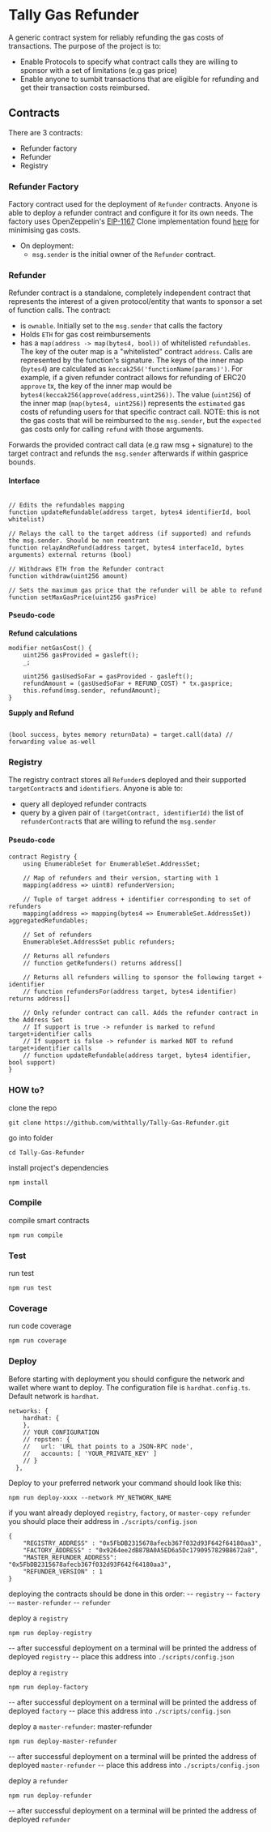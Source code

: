 # Tally Gas Refunder
A generic contract system for reliably refunding the gas costs of transactions. The purpose of the project is to:
- Enable Protocols to specify what contract calls they are willing to sponsor with a set of limitations (e.g gas price)
- Enable anyone to sumbit transactions that are eligible for refunding and get their transaction costs reimbursed.

## Contracts

There are 3 contracts:
-  Refunder factory
-  Refunder
-  Registry

### Refunder Factory
Factory contract used for the deployment of `Refunder` contracts. Anyone is able to deploy a refunder contract and configure it for its own needs.
The factory uses OpenZeppelin's [EIP-1167](https://eips.ethereum.org/EIPS/eip-1167) Clone implementation found [here](https://github.com/OpenZeppelin/openzeppelin-contracts/blob/master/contracts/proxy/Clones.sol) for minimising gas costs.
- On deployment:
  - `msg.sender` is the initial owner of the `Refunder` contract.  

### Refunder
Refunder contract is a standalone, completely independent contract that represents the interest of a given protocol/entity that wants to sponsor a set of function calls.
The contract:
- is `ownable`. Initially set to the `msg.sender` that calls the factory
- Holds `ETH` for gas cost reimbursements
- has a `map(address -> map(bytes4, bool))` of whitelisted `refundables`. The key of the outer map is a "whitelisted" contract `address`. Calls are represented by the function's signature. The keys of the inner map (`bytes4`) are calculated as `keccak256('functionName(params)')`. For example, if a given refunder contract allows for refunding of ERC20 `approve` tx, the key of the inner map would be `bytes4(keccak256(approve(address,uint256))`. The value (`uint256`) of the inner map (`map(bytes4, uint256)`) represents the `estimated` gas costs of refunding users for that specific contract call. NOTE: this is not the gas costs that will be reimbursed to the `msg.sender`, but the `expected` gas costs only for calling `refund` with those arguments. 

Forwards the provided contract call data (e.g raw msg + signature) to the target contract and refunds the `msg.sender` afterwards if within gasprice bounds.

#### Interface

```Solidity

// Edits the refundables mapping
function updateRefundable(address target, bytes4 identifierId, bool whitelist)

// Relays the call to the target address (if supported) and refunds the msg.sender. Should be non reentrant
function relayAndRefund(address target, bytes4 interfaceId, bytes arguments) external returns (bool)

// Withdraws ETH from the Refunder contract
function withdraw(uint256 amount)

// Sets the maximum gas price that the refunder will be able to refund
function setMaxGasPrice(uint256 gasPrice) 

```

#### Pseudo-code

**Refund calculations**

```Solidity
modifier netGasCost() {
    uint256 gasProvided = gasleft();
    _;
    
    uint256 gasUsedSoFar = gasProvided - gasleft();
    refundAmount = (gasUsedSoFar + REFUND_COST) * tx.gasprice;
    this.refund(msg.sender, refundAmount);
}
```
 
**Supply and Refund**

```Solidity

(bool success, bytes memory returnData) = target.call(data) // forwarding value as-well

```

### Registry

The registry contract stores all `Refunder`s deployed and their supported `targetContract`s and `identifiers`. Anyone is able to:
- query all deployed refunder contracts
- query by a given pair of `(targetContract, identifierId)` the list of `refunderContract`s that are willing to refund the `msg.sender`

#### Pseudo-code

```Solidity
contract Registry {
    using EnumerableSet for EnumerableSet.AddressSet;

    // Map of refunders and their version, starting with 1
    mapping(address => uint8) refunderVersion;

    // Tuple of target address + identifier corresponding to set of refunders
    mapping(address => mapping(bytes4 => EnumerableSet.AddressSet)) aggregatedRefundables;

    // Set of refunders
    EnumerableSet.AddressSet public refunders;

    // Returns all refunders
    // function getRefunders() returns address[]

    // Returns all refunders willing to sponsor the following target + identifier
    // function refundersFor(address target, bytes4 identifier) returns address[]

    // Only refunder contract can call. Adds the refunder contract in the Address Set
    // If support is true -> refunder is marked to refund target+identifier calls
    // If support is false -> refunder is marked NOT to refund target+identifier calls
    // function updateRefundable(address target, bytes4 identifier, bool support)
}
```

### HOW to?

clone the repo
```
git clone https://github.com/withtally/Tally-Gas-Refunder.git
```

go into folder
```
cd Tally-Gas-Refunder
```

install project's dependencies
```
npm install
```

### Compile
compile smart contracts
```
npm run compile
```

### Test
run test
```
npm run test
```

### Coverage
run code coverage
```
npm run coverage
```

### Deploy

Before starting with deployment you should configure the network and wallet where want to deploy.
The configuration file is `hardhat.config.ts`. Default network is `hardhat`.
```
networks: {
    hardhat: {
    },
    // YOUR CONFIGURATION
    // ropsten: {
    //   url: 'URL that points to a JSON-RPC node',
    //   accounts: [ 'YOUR_PRIVATE_KEY' ]
    // }
  },
```

Deploy to your preferred network your command should look like this:
```
npm run deploy-xxxx --network MY_NETWORK_NAME
```

if you want already deployed `registry`, `factory`, or `master-copy refunder` you should place their address in `./scripts/config.json`
```
{
    "REGISTRY_ADDRESS" : "0x5FbDB2315678afecb367f032d93F642f64180aa3",
    "FACTORY_ADDRESS" : "0x9264ee2dB87BA0A5ED6a5Dc1790957829B8672a8",
    "MASTER_REFUNDER_ADDRESS": "0x5FbDB2315678afecb367f032d93F642f64180aa3",
    "REFUNDER_VERSION" : 1
}
```

deploying the contracts should be done in this order: 
-- `registry`
-- `factory`
-- `master-refunder`
-- `refunder`

deploy a `registry`
```
npm run deploy-registry
```
-- after successful deployment on a terminal will be printed the address of deployed `registry`
-- place this address into `./scripts/config.json`

deploy a `registry`
```
npm run deploy-factory
```
-- after successful deployment on a terminal will be printed the address of deployed `factory`
-- place this address into `./scripts/config.json`

deploy a `master-refunder`: master-refunder
```
npm run deploy-master-refunder
```
-- after successful deployment on a terminal will be printed the address of deployed `master-refunder`
-- place this address into `./scripts/config.json`

deploy a `refunder`
```
npm run deploy-refunder
```
-- after successful deployment on a terminal will be printed the address of deployed `refunder`


